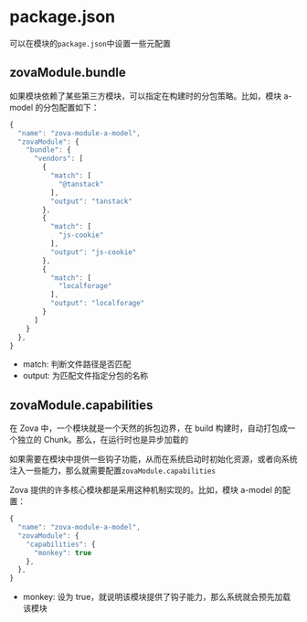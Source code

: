 # package.json

可以在模块的`package.json`中设置一些元配置

## zovaModule.bundle

如果模块依赖了某些第三方模块，可以指定在构建时的分包策略。比如，模块 a-model 的分包配置如下：

```typescript
{
  "name": "zova-module-a-model",
  "zovaModule": {
    "bundle": {
      "vendors": [
        {
          "match": [
            "@tanstack"
          ],
          "output": "tanstack"
        },
        {
          "match": [
            "js-cookie"
          ],
          "output": "js-cookie"
        },
        {
          "match": [
            "localforage"
          ],
          "output": "localforage"
        }
      ]
    }
  },
}
```

- match: 判断文件路径是否匹配
- output: 为匹配文件指定分包的名称

## zovaModule.capabilities

在 Zova 中，一个模块就是一个天然的拆包边界，在 build 构建时，自动打包成一个独立的 Chunk。那么，在运行时也是异步加载的

如果需要在模块中提供一些钩子功能，从而在系统启动时初始化资源，或者向系统注入一些能力，那么就需要配置`zovaModule.capabilities`

Zova 提供的许多核心模块都是采用这种机制实现的。比如，模块 a-model 的配置：

```typescript
{
  "name": "zova-module-a-model",
  "zovaModule": {
    "capabilities": {
      "monkey": true
    },
  },
}
```

- monkey: 设为 true，就说明该模块提供了钩子能力，那么系统就会预先加载该模块
